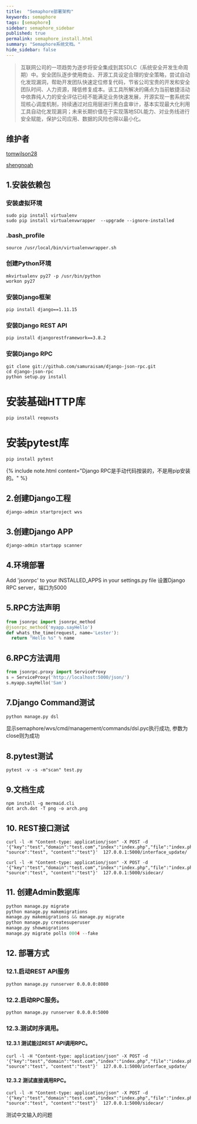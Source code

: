 ```yaml
---
title:  "Semaphore部署架构"
keywords: semaphore 
tags: [semaphore]
sidebar: semaphore_sidebar
published: true
permalink: semaphore_install.html
summary: "Semaphore系统文档。"
hide_sidebar: false
---
```





> 互联网公司的一项趋势为逐步将安全集成到其SDLC（系统安全开发生命周期）中。安全团队逐步使用商业、开源工具设定合理的安全策略，尝试自动化发现漏洞，帮助开发团队快速定位修复代码，节省公司宝贵的开发和安全团队时间、人力资源，降低修复成本。该工具所解决的痛点为当前敏捷活动中依靠纯人力的安全评估已经不能满足业务快速发展，开源实现一套系统实现核心调度机制，持续通过对应用层进行黑白盒审计，基本实现最大化利用工具自动化发现漏洞；未来长期价值在于实现落地SDL能力、对业务线进行安全赋能，保护公司应用、数据的风险也得以最小化。

## 维护者

[tomwilson28](https://github.com/tomwilson28)

[shengnoah](https://github.com/shengnoah)

## 1.安装依赖包 


### 安装虚拟环境
```
sudo pip install virtualenv
sudo pip install virtualenvwrapper  --upgrade --ignore-installed
```

### .bash_profile
```
source /usr/local/bin/virtualenvwrapper.sh
```

### 创建Python环境
```
mkvirtualenv py27 -p /usr/bin/python
workon py27
```

### 安装Django框架
```
pip install django==1.11.15
```

### 安装Django REST API
```
pip install djangorestframework==3.8.2
```

### 安装Django RPC
```
git clone git://github.com/samuraisam/django-json-rpc.git
cd django-json-rpc
python setup.py install
```

# 安装基础HTTP库
```
pip install reqeusts
```

# 安装pytest库
```
pip install pytest
```


{% include note.html content="Django RPC是手动代码按装的，不是用pip安装的。" %}



## 2.创建Django工程

```
django-admin startproject wvs
```

## 3.创建Django APP

```
django-admin startapp scanner
```

## 4.环境部署 

Add 'jsonrpc' to your INSTALLED_APPS in your settings.py file
设置Django RPC server，端口为5000

## 5.RPC方法声明

```python
from jsonrpc import jsonrpc_method
@jsonrpc_method('myapp.sayHello')
def whats_the_time(request, name='Lester'):
  return "Hello %s" % name
```

## 6.RPC方法调用
```python
from jsonrpc.proxy import ServiceProxy
s = ServiceProxy('http://localhost:5000/json/')
s.myapp.sayHello('Sam') 
```

## 7.Django Command测试
```python
python manage.py dsl
```

显示semaphore/wvs/cmd/management/commands/dsl.pyc执行成功, 参数为close则为成功

## 8.pytest测试

```
pytest -v -s -m"scan" test.py
```

## 9.文档生成


```
npm install -g mermaid.cli
dot arch.dot -T png -o arch.png
```

## 10. REST接口测试
```
curl -l -H "Content-type: application/json" -X POST -d '{"key":"test","domain":"test.com","index":"index.php","file":"index.php","params":"key1,key2,key3", "source":"test", "content":"test"}'  127.0.0.1:5000/interface_update/
```

```
curl -l -H "Content-type: application/json" -X POST -d '{"key":"test","domain":"test.com","index":"index.php","file":"index.php","params":"key1,key2,key3", "source":"test", "content":"test"}'  127.0.0.1:5000/sidecar/
```


## 11. 创建Admin数据库
```python
python manage.py migrate
python manage.py makemigrations
manage.py makemigrations && manage.py migrate
python manage.py createsuperuser
manage.py showmigrations
manage.py migrate polls 0004 --fake
```


## 12. 部署方式

### 12.1.启动REST API服务
```
python manage.py runserver 0.0.0.0:8080
```

### 12.2.启动RPC服务。 
```
python manage.py runserver 0.0.0.0:5000
```

### 12.3.测试时序调用。

#### 12.3.1 测试能过REST API调用RPC。
```
curl -l -H "Content-type: application/json" -X POST -d '{"key":"test","domain":"test.com","index":"index.php","file":"index.php","params":"key1,key2,key3", "source":"test", "content":"test"}'  127.0.0.1:5000/interface_update/
```

#### 12.3.2 测试直接调用RPC。
```
curl -l -H "Content-type: application/json" -X POST -d '{"key":"test","domain":"test.com","index":"index.php","file":"index.php","params":"key1,key2,key3", "source":"test", "content":"test"}'  127.0.0.1:5000/sidecar/
```

测试中文输入的问题
